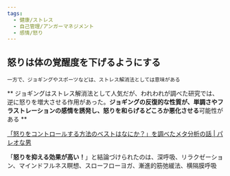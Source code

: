 ```yaml
---
tags:
  - 健康/ストレス
  - 自己管理/アンガーマネジメント
  - 感情/怒り
---
```

## 怒りは体の覚醒度を下げるようにする

```
一方で、ジョギングやスポーツなどは、ストレス解消法としては意味がある
```

**
ジョギングはストレス解消法として人気だが、われわれが調べた研究では、逆に怒りを増大させる作用があった。**ジョギングの反復的な性質が、単調さやフラストレーションの感情を誘発し、怒りを和らげるどころか悪化させる**可能性がある
**

[「怒りをコントロールする方法のベストはなにか？」を調べたメタ分析の話 | パレオな男](https://yuchrszk.blogspot.com/2024/04/blog-post_30.html)

「**怒りを抑える効果が高い！**」と結論づけられたのは、深呼吸、リラクゼーション、マインドフルネス瞑想、スローフローヨガ、漸進的筋弛緩法、横隔膜呼吸


